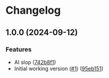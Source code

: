 # Changelog

## 1.0.0 (2024-09-12)


### Features

* AI slop ([742b8f1](https://github.com/staticaland/dagger-cog/commit/742b8f1965c6af92f3ea8d402ee250aac5a43686))
* Initial working version ([#1](https://github.com/staticaland/dagger-cog/issues/1)) ([95eb151](https://github.com/staticaland/dagger-cog/commit/95eb1517fc643ed6b1d04a22ecfaafbee87f8a1e))
